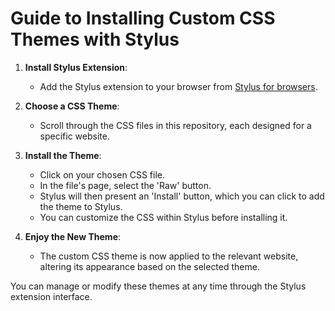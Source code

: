 # Guide to Installing Custom CSS Themes with Stylus

1. **Install Stylus Extension**:
   - Add the Stylus extension to your browser from [Stylus for browsers](https://add0n.com/stylus.html).

2. **Choose a CSS Theme**:
   - Scroll through the CSS files in this repository, each designed for a specific website.

3. **Install the Theme**:
   - Click on your chosen CSS file.
   - In the file's page, select the 'Raw' button.
   - Stylus will then present an 'Install' button, which you can click to add the theme to Stylus.
   - You can customize the CSS within Stylus before installing it.

4. **Enjoy the New Theme**:
   - The custom CSS theme is now applied to the relevant website, altering its appearance based on the selected theme.

You can manage or modify these themes at any time through the Stylus extension interface.
